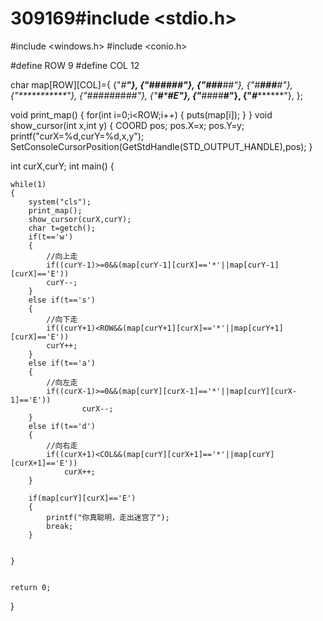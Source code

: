 # 309169#include <stdio.h>
#include <windows.h>
#include <conio.h>

#define ROW 9
#define COL 12

char map[ROW][COL]={
{"*#*********"},
{"***###*###*"},
{"###**#****#"},
{"*#**###**#*"},
{"***********"},
{"#####*##*##"},
{"**#*****#*E"},
{"***#*###**#"},
{"*#*********"},
};

void print_map()
{
	for(int i=0;i<ROW;i++)
	{
		puts(map[i]);
	}
}
void show_cursor(int x,int y)
{
	COORD pos;
	pos.X=x;
	pos.Y=y;
	printf("curX=%d,curY=%d,x,y");
	SetConsoleCursorPosition(GetStdHandle(STD_OUTPUT_HANDLE),pos);
}

int curX,curY;
int main()
{
	


	while(1)
	{
		system("cls");
		print_map();
	    show_cursor(curX,curY);
		char t=getch();
		if(t=='w')
		{
			//向上走
			if((curY-1)>=0&&(map[curY-1][curX]=='*'||map[curY-1][curX]=='E'))
			curY--;
		}
		else if(t=='s')
		{
			//向下走
			if((curY+1)<ROW&&(map[curY+1][curX]=='*'||map[curY+1][curX]=='E'))
			curY++;
		}
		else if(t=='a')
		{
			//向左走
			if((curX-1)>=0&&(map[curY][curX-1]=='*'||map[curY][curX-1]=='E'))
					curX--;
		}
		else if(t=='d')
		{
			//向右走
			if((curX+1)<COL&&(map[curY][curX+1]=='*'||map[curY][curX+1]=='E'))
				curX++;
		}

		if(map[curY][curX]=='E') 
		{
			printf("你真聪明，走出迷宫了");
			break;
		}


	}
	

	return 0;
}
